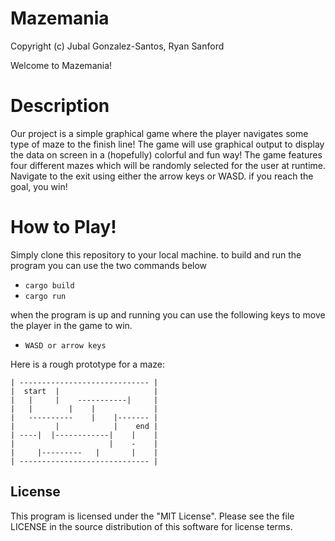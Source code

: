 # Mazemania

Copyright (c) Jubal Gonzalez-Santos, Ryan Sanford

Welcome to Mazemania!

# Description
Our project is a simple graphical game where the player navigates some type of maze to the finish line! The game will use graphical output to display the data on screen in a (hopefully) colorful and fun way! The game features four different mazes which will be randomly selected for the user at runtime. Navigate to the exit using either the arrow keys or WASD. if you reach the goal, you win!

# How to Play!
Simply clone this repository to your local machine.
to build and run the program you can use the two commands below

* `cargo build`
* `cargo run` 

when the program is up and running you can use the following keys to move the player in the game to win.

* `WASD or arrow keys`



Here is a rough prototype for a maze:
```
| ----------------------------- |
|  start  |                     |
|   |     |    -----------|     |
|   |        |    |             |
|   ----------    |    |------- |   
|         |            |    end |
| ----|  |------------|    |    |
|                     |    -    |
|     |---------   |       |    |
| ----------------------------- |
```

## License 
This program is licensed under the "MIT License". Please see the file LICENSE in the source distribution of this software for license terms.
